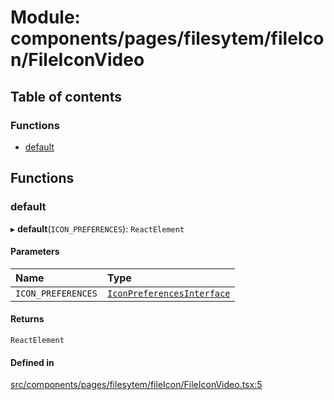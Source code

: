 # Module: components/pages/filesytem/fileIcon/FileIconVideo

## Table of contents

### Functions

- [default](../wiki/components.pages.filesytem.fileIcon.FileIconVideo#default)

## Functions

### default

▸ **default**(`ICON_PREFERENCES`): `ReactElement`

#### Parameters

| Name | Type |
| :------ | :------ |
| `ICON_PREFERENCES` | [`IconPreferencesInterface`](../wiki/components.pages.filesytem.fileIcon.FileIcon.IconPreferencesInterface) |

#### Returns

`ReactElement`

#### Defined in

[src/components/pages/filesytem/fileIcon/FileIconVideo.tsx:5](https://github.com/ExperimentsByFileFighter/WebApp-PoC-technical-Documentation/blob/5171d3e/src/components/pages/filesytem/fileIcon/FileIconVideo.tsx#L5)
